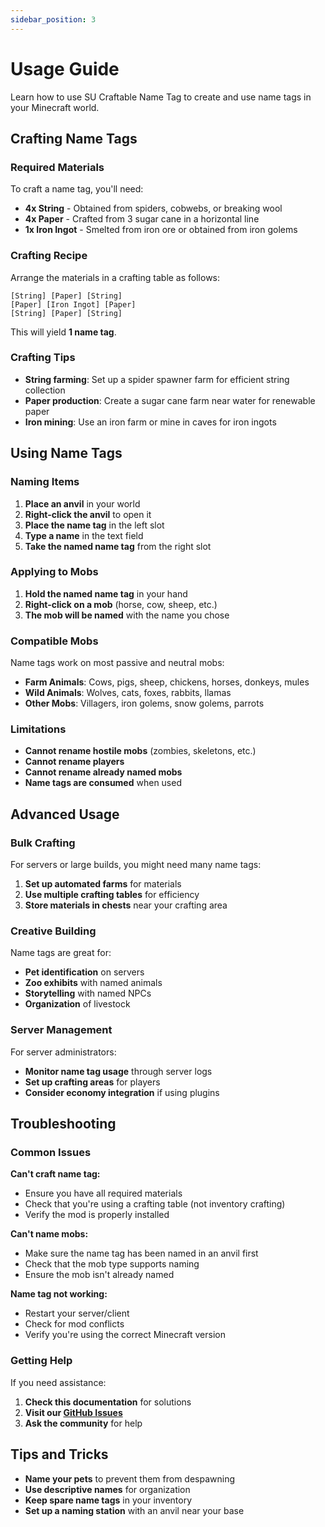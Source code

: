 ```yaml
---
sidebar_position: 3
---
```


# Usage Guide

Learn how to use SU Craftable Name Tag to create and use name tags in your Minecraft world.

## Crafting Name Tags

### Required Materials

To craft a name tag, you'll need:

- **4x String** - Obtained from spiders, cobwebs, or breaking wool
- **4x Paper** - Crafted from 3 sugar cane in a horizontal line
- **1x Iron Ingot** - Smelted from iron ore or obtained from iron golems

### Crafting Recipe

Arrange the materials in a crafting table as follows:

```
[String] [Paper] [String]
[Paper] [Iron Ingot] [Paper]
[String] [Paper] [String]
```

This will yield **1 name tag**.

### Crafting Tips

- **String farming**: Set up a spider spawner farm for efficient string collection
- **Paper production**: Create a sugar cane farm near water for renewable paper
- **Iron mining**: Use an iron farm or mine in caves for iron ingots

## Using Name Tags

### Naming Items

1. **Place an anvil** in your world
2. **Right-click the anvil** to open it
3. **Place the name tag** in the left slot
4. **Type a name** in the text field
5. **Take the named name tag** from the right slot

### Applying to Mobs

1. **Hold the named name tag** in your hand
2. **Right-click on a mob** (horse, cow, sheep, etc.)
3. **The mob will be named** with the name you chose

### Compatible Mobs

Name tags work on most passive and neutral mobs:

- **Farm Animals**: Cows, pigs, sheep, chickens, horses, donkeys, mules
- **Wild Animals**: Wolves, cats, foxes, rabbits, llamas
- **Other Mobs**: Villagers, iron golems, snow golems, parrots

### Limitations

- **Cannot rename hostile mobs** (zombies, skeletons, etc.)
- **Cannot rename players**
- **Cannot rename already named mobs**
- **Name tags are consumed** when used

## Advanced Usage

### Bulk Crafting

For servers or large builds, you might need many name tags:

1. **Set up automated farms** for materials
2. **Use multiple crafting tables** for efficiency
3. **Store materials in chests** near your crafting area

### Creative Building

Name tags are great for:

- **Pet identification** on servers
- **Zoo exhibits** with named animals
- **Storytelling** with named NPCs
- **Organization** of livestock

### Server Management

For server administrators:

- **Monitor name tag usage** through server logs
- **Set up crafting areas** for players
- **Consider economy integration** if using plugins

## Troubleshooting

### Common Issues

**Can't craft name tag:**
- Ensure you have all required materials
- Check that you're using a crafting table (not inventory crafting)
- Verify the mod is properly installed

**Can't name mobs:**
- Make sure the name tag has been named in an anvil first
- Check that the mob type supports naming
- Ensure the mob isn't already named

**Name tag not working:**
- Restart your server/client
- Check for mod conflicts
- Verify you're using the correct Minecraft version

### Getting Help

If you need assistance:

1. **Check this documentation** for solutions
2. **Visit our [GitHub Issues](https://github.com/survivorsunited/mods-su-craftable-name-tag/issues)**
3. **Ask the community** for help

## Tips and Tricks

- **Name your pets** to prevent them from despawning
- **Use descriptive names** for organization
- **Keep spare name tags** in your inventory
- **Set up a naming station** with an anvil near your base 